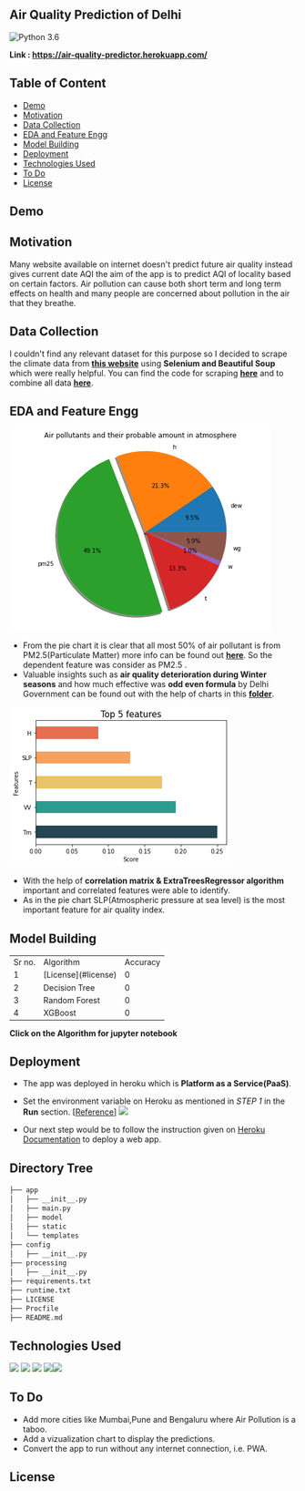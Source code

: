 ## Air Quality Prediction of Delhi
![Python 3.6](https://img.shields.io/badge/Python-3.6-brightgreen.svg)

**Link : https://air-quality-predictor.herokuapp.com/**

## Table of Content
 * [Demo](#demo)
 * [Motivation](#motivation)
 * [Data Collection](#data-collection)
 * [EDA and Feature Engg](#eda-and-feature-engg)
 * [Model Building](#model-building)
 * [Deployment](#deployment)
 * [Technologies Used](#technologies-used)
 * [To Do](#to-do)
 * [License](#license)

## Demo

## Motivation
Many website available on internet doesn't predict future air quality instead gives current date 
AQI the aim of the app is to predict AQI of locality based on certain factors. Air pollution can cause both short term and long term effects on health and many people are concerned about pollution in the air that they breathe.

## Data Collection
I couldn't find any relevant dataset for this purpose so I decided to scrape the climate data from **[this website](#https://waqi.info/)** using **Selenium and Beautiful Soup** which were really helpful. You can find the code for scraping **[here](#)** and to combine all data **[here](#)**.

## EDA and Feature Engg
![png](readme_resources/air_pollutants_and_amount_in_atmosphere.png)
* From the pie chart it is clear that all most 50% of air pollutant is from PM2.5(Particulate Matter) more info can be found out **[here](#https://en.wikipedia.org/wiki/Particulates)**. So the dependent feature was consider as PM2.5 . 
* Valuable insights such as **air quality deterioration during Winter seasons** and how much effective was **odd even formula** by Delhi Government can be found out with the help of charts in this **[folder](#https://github.com/nakul1010/Air-Quality-Index/tree/master/readme_resources)**.

![png](readme_resources/feature_score.png)
* With the help of **correlation matrix & ExtraTreesRegressor algorithm** important and correlated features were able to identify.
* As in the pie chart SLP(Atmospheric pressure at sea level) is the most important feature for air quality index.

## Model Building
<table>
    <tr>
        <td>Sr no.</td>
        <td>Algorithm</td>
        <td>Accuracy</td>
    </tr>
    <tr>
        <td>1</td>
        <td> [License](#license) </td>
        <td>0</td>
    </tr>
    <tr>
        <td>2</td>
        <td>Decision Tree</td>
        <td>0</td>
    </tr>
    <tr>
        <td>3</td>
        <td>Random Forest</td>
        <td>0</td>
    </tr>
    <tr>
        <td>4</td>
        <td>XGBoost</td>
        <td>0</td>
    </tr>
</table>

**Click on the Algorithm for jupyter notebook**

## Deployment
* The app was deployed in heroku which is **Platform as a Service(PaaS)**.
* Set the environment variable on Heroku as mentioned in _STEP 1_ in the __Run__ section. [[Reference](https://devcenter.heroku.com/articles/config-vars)]
 ![](https://i.imgur.com/TmSNhYG.png)

* Our next step would be to follow the instruction given on [Heroku Documentation](https://devcenter.heroku.com/articles/getting-started-with-python) to deploy a web app.

## Directory Tree 
```
├── app 
│   ├── __init__.py
│   ├── main.py
│   ├── model
│   ├── static
│   └── templates
├── config
│   ├── __init__.py
├── processing
│   ├── __init__.py
├── requirements.txt
├── runtime.txt
├── LICENSE
├── Procfile
├── README.md
```

## Technologies Used
[<img target="_blank" src="https://twilio-cms-prod.s3.amazonaws.com/images/scikit-learn.width-808.png" width=200>](https://scikit-learn.org/stable/)  [<img target="_blank" src="https://flask.palletsprojects.com/en/1.1.x/_images/flask-logo.png" width=170>](https://flask.palletsprojects.com/en/1.1.x/) [<img target="_blank" src="https://number1.co.za/wp-content/uploads/2017/10/gunicorn_logo-300x85.png" width=280>](https://gunicorn.org)
[<img target="_blank" src="https://seekvectorlogo.net/wp-content/uploads/2018/12/heroku-vector-logo.png" width=200>](https://devcenter.heroku.com/categories/reference)[<img target="_blank" src="https://funthon.files.wordpress.com/2017/05/bs.png?w=772" width=200>](https://www.crummy.com/software/BeautifulSoup/bs4/doc/)

## To Do
* Add more cities like Mumbai,Pune and Bengaluru where Air Pollution is a taboo.
* Add a vizualization chart to display the predictions.
* Convert the app to run without any internet connection, i.e. PWA.

## License
